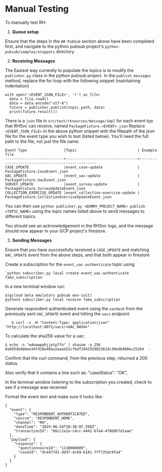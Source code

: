 # Manual Testing

To manually test RH:

1) **Queue setup**

Ensure that the steps in the `## PubSub` section above have been completed first, and navigate to the python pubsub project's `python-pubsub/samples/snippets` directory

2) **Receiving Messages**

The Easiest way currently to populate the topics is to modify the `publisher.py` class in the python pubsub project.
In the `publish_messages` method, replace the for loop with the following snippet (maintaining indentation)

    with open('<EVENT_JSON_FILE>', 'r') as file:
      data = file.read()
      data = data.encode("utf-8")
      future = publisher.publish(topic_path, data)
      print(future.result())

There is a `json` file in `src/test/resources/message/impl` for each event typ that RHSvc can receive, named `PackageFixture.<EVENT>.json`
Replace `<EVENT_JSON_FILE>` in the above python snippet with the filepath of the json file for the event type you wish to test (listed below).
You'll need the full path to the file, not just the file name.

    Event Type                 |Topic                            | Example file
    ---------------------------+---------------------------------+--------------------------------------------------
    CASE_UPDATE                |event_case-update                | PackageFixture.CaseEvent.json
    UAC_UPDATE                 |event_uac-update                 | PackageFixture.UacEvent.json
    SURVEY_UPDATE              |event_survey-update              | PackageFixture.SurveyUpdateEvent.json
    COLLECTION_EXERCISE_UPDATE |event_collection-exercise-update | PackageFixture.CollectionExerciseUpdateEvent.json

You can then use `python publisher.py <DUMMY_PROJECT_NAME> publish <TOPIC_NAME>` using the topic names listed above to send messages to different topics.

You should see an acknowledgement in the RHSvc logs, and the message should now appear in your GCP project's firestore.

3) **Sending Messages**

Ensure that you have successfully received a `CASE_UPDATE` and matching `UAC_UPDATE` event from the above steps, and that both appear in firestore

Create a subscription for the `event_uac-authenticate` topic using

    `python subscriber.py local create event_uac-authenticate fake_subscription`

In a new terminal window run:

    $(gcloud beta emulators pubsub env-init)
    python3 subscriber.py local receive fake_subscription

Generate respondent authenticated event using the `uacHash` from the previously sent `UAC_UPDATE` event and hitting the `uacs` endpoint

       $ curl -s -H "Content-Type: application/json" "http://localhost:8071/uacs/<UAC_HASH>"

To calculate the sha256 value for a uac:

    $ echo -n "w4nwwpphjjptp7fn" | shasum -a 256
    8a9d5db4bbee34fd16e40aa2aaae52cfbdf1842559023614c30edb480ec252b4  -


Confirm that the curl command, from the previous step, returned a 200 status.

Also verify that it contains a line such as:
"caseStatus": "OK",

In the terminal window listening to the subscription you created, check to see if a message was received

Format the event text and make sure it looks like:

	{
	  "event": {
	    "type": "RESPONDENT_AUTHENTICATED",
	    "source": "RESPONDENT_HOME",
	    "channel": "RH",
	    "dateTime": "2019-06-24T10:38:07.550Z",
	    "transactionId": "66cc1a1a-c4cc-4442-b7a4-4f86857d1aae"
	  },
	  "payload": {
	    "response": {
	      "questionnaireId": "1110000009",
	      "caseId": "dc4477d1-dd3f-4c69-b181-7ff725dc9fa4"
	    }
	  }
	}